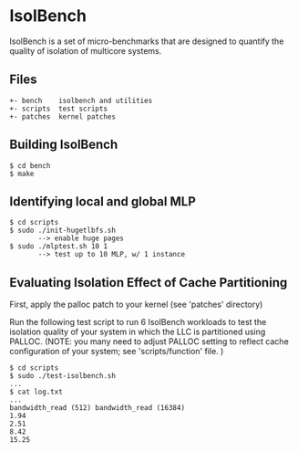 # IsolBench

IsolBench is a set of micro-benchmarks that are designed to 
quantify the quality of isolation of multicore systems. 

## Files

```
+- bench	isolbench and utilities
+- scripts	test scripts
+- patches	kernel patches
```
## Building IsolBench 

```
$ cd bench
$ make 

```

## Identifying local and global MLP

```
$ cd scripts
$ sudo ./init-hugetlbfs.sh
       --> enable huge pages
$ sudo ./mlptest.sh 10 1
       --> test up to 10 MLP, w/ 1 instance 
```

## Evaluating Isolation Effect of Cache Partitioning

First, apply the palloc patch to your kernel (see 'patches' directory)

Run the following test script to run 6 IsolBench workloads to test
the isolation quality of your system in which the LLC is partitioned 
using PALLOC. (NOTE: you many need to adjust PALLOC setting to reflect 
cache configuration of your system; see 'scripts/function' file. )

```
$ cd scripts
$ sudo ./test-isolbench.sh
...
$ cat log.txt
...
bandwidth_read (512) bandwidth_read (16384)
1.94
2.51
8.42
15.25
```

